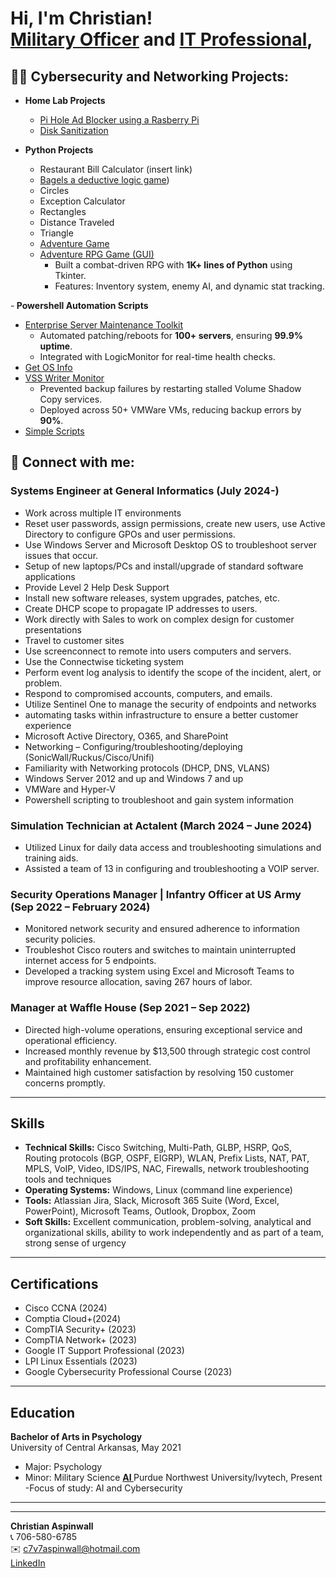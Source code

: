 <h1>Hi, I'm Christian! <br/><a href="https://github.com/Caspinwall1">Military Officer</a> and <a href="https://www.linkedin.com/in/christian-aspinwall-929292233/">IT Professional</a>, </h1>

<h2>👨‍💻 Cybersecurity and Networking Projects:</h2>

- <b> Home Lab Projects</b>
  - [Pi Hole Ad Blocker using a Rasberry Pi](https://github.com/Caspinwall1/PiHole/blob/main/README.md)
  - [Disk Sanitization](https://github.com/Caspinwall1/Caspinwall1-DW/blob/main/README.md)
 
- <b> Python Projects</b>
  - Restaurant Bill Calculator (insert link)
  - [Bagels a deductive logic game](https://github.com/Caspinwall1/Caspinwall1/commit/9cb21027a2d827f484e17a55afc9b4ab70c362d1))
  - Circles
  - Exception Calculator
  - Rectangles
  - Distance Traveled
  - Triangle
  - [Adventure Game](https://github.com/Caspinwall1/Caspinwall1/blob/main/Adventure_Game)
  - [Adventure RPG Game (GUI)](https://github.com/Caspinwall1/Caspinwall1/blob/main/ADV%20RPG%20GUI)
      - Built a combat-driven RPG with **1K+ lines of Python** using Tkinter.
      - Features: Inventory system, enemy AI, and dynamic stat tracking.

-<b> Powershell Automation Scripts</b>
 - [Enterprise Server Maintenance Toolkit](https://github.com/Caspinwall1/Caspinwall1/blob/main/weekly%20server%20restart)
     - Automated patching/reboots for **100+ servers**, ensuring **99.9% uptime**.
     - Integrated with LogicMonitor for real-time health checks.
 - [Get OS Info](https://github.com/Caspinwall1/Caspinwall1/blob/main/Get%20Os%20info)
 - [VSS Writer Monitor](https://github.com/Caspinwall1/Caspinwall1/blob/main/VSS%20Check%20and%20restart)
     - Prevented backup failures by restarting stalled Volume Shadow Copy services.
     - Deployed across 50+ VMWare VMs, reducing backup errors by **90%**.
 - [Simple Scripts](https://github.com/Caspinwall1/Caspinwall1/blob/main/Simple%20Scripts) 

<h2> 🤳 Connect with me:</h2>

### Systems Engineer at General Informatics (July 2024-)
 - Work across multiple IT environments
 - Reset user passwords, assign permissions, create new users, use Active Directory to configure GPOs and user permissions.
 - Use Windows Server and Microsoft Desktop OS to troubleshoot server issues that occur.
 - Setup of new laptops/PCs and install/upgrade of standard software applications
 - Provide Level 2 Help Desk Support
 - Install new software releases, system upgrades, patches, etc.
 - Create DHCP scope to propagate IP addresses to users. 
 - Work directly with Sales to work on complex design for customer presentations
 - Travel to customer sites
 - Use screenconnect to remote into users computers and servers.
 - Use the Connectwise ticketing system
 - Perform event log analysis to identify the scope of the incident, alert, or problem.
 - Respond to compromised accounts, computers, and emails.
 - Utilize Sentinel One to manage the security of endpoints and networks
 - automating tasks within infrastructure to ensure a better customer experience
 - Microsoft Active Directory, O365, and SharePoint
 - Networking – Configuring/troubleshooting/deploying (SonicWall/Ruckus/Cisco/Unifi)
 - Familiarity with Networking protocols (DHCP, DNS, VLANS)
 - Windows Server 2012 and up and Windows 7 and up
 - VMWare and Hyper-V
 - Powershell scripting to troubleshoot and gain system information 

### Simulation Technician at Actalent (March 2024 – June 2024)
- Utilized Linux for daily data access and troubleshooting simulations and training aids.
- Assisted a team of 13 in configuring and troubleshooting a VOIP server.

### Security Operations Manager | Infantry Officer at US Army (Sep 2022 – February 2024)
- Monitored network security and ensured adherence to information security policies.
- Troubleshot Cisco routers and switches to maintain uninterrupted internet access for 5 endpoints.
- Developed a tracking system using Excel and Microsoft Teams to improve resource allocation, saving 267 hours of labor.

### Manager at Waffle House (Sep 2021 – Sep 2022)
- Directed high-volume operations, ensuring exceptional service and operational efficiency.
- Increased monthly revenue by $13,500 through strategic cost control and profitability enhancement.
- Maintained high customer satisfaction by resolving 150 customer concerns promptly.

---

## Skills

- **Technical Skills:** Cisco Switching, Multi-Path, GLBP, HSRP, QoS, Routing protocols (BGP, OSPF, EIGRP), WLAN, Prefix Lists, NAT, PAT, MPLS, VoIP, Video, IDS/IPS, NAC, Firewalls, network troubleshooting tools and techniques
- **Operating Systems:** Windows, Linux (command line experience)
- **Tools:** Atlassian Jira, Slack, Microsoft 365 Suite (Word, Excel, PowerPoint), Microsoft Teams, Outlook, Dropbox, Zoom
- **Soft Skills:** Excellent communication, problem-solving, analytical and organizational skills, ability to work independently and as part of a team, strong sense of urgency

---

## Certifications

- Cisco CCNA (2024)
- Comptia Cloud+(2024)
- CompTIA Security+ (2023)
- CompTIA Network+ (2023)
- Google IT Support Professional (2023)
- LPI Linux Essentials (2023)
- Google Cybersecurity Professional Course (2023)

---

## Education

**Bachelor of Arts in Psychology**  
University of Central Arkansas, May 2021  
- Major: Psychology  
- Minor: Military Science
**[AI ](https://www.pnw.edu/cybersecurity/cwct/cybersecurity-artificial-intelligence-cs_ai-certificate-program/)**
  Purdue Northwest University/Ivytech, Present
  -Focus of study: AI and Cybersecurity

---


---

**Christian Aspinwall**  
📞 706-580-6785  
✉️ [c7v7aspinwall@hotmail.com](mailto:c7v7aspinwall@hotmail.com)  
[LinkedIn](https://www.linkedin.com/in/christian-aspinwall-929292233/)

<!--
**Caspinwall1/jCaspinwall1** is a ✨ _special_ ✨ repository because its `README.md` (this file) appears on your GitHub profile.

Here are some ideas to get you started:

- 🔭 I’m currently working on ...
- 🌱 I’m currently learning ...
- 👯 I’m looking to collaborate on ...
- 🤔 I’m looking for help with ...
- 💬 Ask me about ...
- 📫 How to reach me: ...
- 😄 Pronouns: ...
- ⚡ Fun fact: ...
-->

